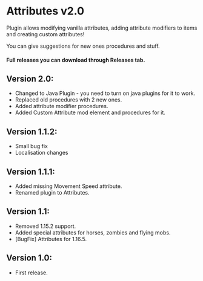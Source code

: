 # Attributes v2.0
Plugin allows modifying vanilla attributes, adding attribute modifiers to items and creating custom attributes!

You can give suggestions for new ones procedures and stuff. 

#### Full releases you can download through Releases tab.

## Version 2.0:
- Changed to Java Plugin - you need to turn on java plugins for it to work.
- Replaced old procedures with 2 new ones.
- Added attribute modifier procedures.
- Added Custom Attribute mod element and procedures for it.

## Version 1.1.2:
- Small bug fix
- Localisation changes


## Version 1.1.1:
- Added missing Movement Speed attribute.
- Renamed plugin to Attributes. 

## Version 1.1:
- Removed 1.15.2 support. 
- Added special attributes for horses, zombies and flying mobs.
- [BugFix] Attributes for 1.16.5.

## Version 1.0:
- First release. 

